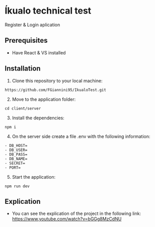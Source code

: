 # Íkualo technical test
Register & Login aplication
## Prerequisites
- Have React & VS installed
## Installation
1. Clone this repository to your local machine:
```
https://github.com/FGiannini95/IkualoTest.git
```
2. Move to the application folder:
```
cd client/server
```
3. Install the dependencies:
```
npm i
```
4. On the server side create a file .env with the following information:
```
- DB_HOST=
- DB_USER=
- DB_PASS=
- DB_NAME=
- SECRET=   
- PORT=
```
5. Start the application:
```
npm run dev
```
## Explication
- You can see the explication of the project in the following link: https://www.youtube.com/watch?v=bGGg8MzCdNU
